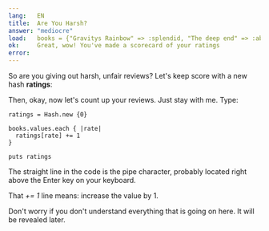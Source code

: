 ```yaml
---
lang:   EN
title:  Are You Harsh?
answer: "mediocre"
load:   books = {"Gravitys Rainbow" => :splendid, "The deep end" => :abysmal, "Living colors" => :mediocre, "Bumblebees" => :mediocre}
ok:     Great, wow! You've made a scorecard of your ratings
error:  
---
```


So are you giving out harsh, unfair reviews? Let's keep score with a new hash __ratings__:

Then, okay, now let's count up your reviews. Just stay with me. Type:

    ratings = Hash.new {0}
    
    books.values.each { |rate|
      ratings[rate] += 1
    }
    
    puts ratings

The straight line in the code is the pipe character, probably located right above the Enter key
on your keyboard.

That _+= 1_ line means: increase the value by 1.

Don't worry if you don't understand everything that is going on here. It will be revealed later.
